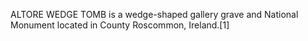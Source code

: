 ALTORE WEDGE TOMB is a wedge-shaped gallery grave and National Monument located in County Roscommon, Ireland.[1]
